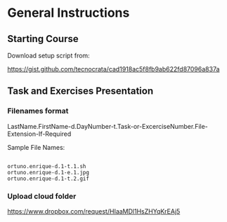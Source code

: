 # General Instructions

## Starting Course

Download setup script from: 

https://gist.github.com/tecnocrata/cad1918ac5f8fb9ab622fd87096a837a

## Task and Exercises Presentation

### Filenames format

LastName.FirstName-d.DayNumber-t.Task-or-ExcerciseNumber.File-Extension-If-Required

Sample File Names:

```

ortuno.enrique-d.1-t.1.sh
ortuno.enrique-d.1-e.1.jpg
ortuno.enrique-d.1-t.2.gif

```

### Upload cloud folder
https://www.dropbox.com/request/HIaaMDl1HsZHYqKrEAj5


